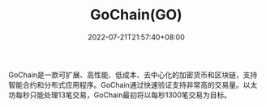 ﻿---
weight: 
title: "GoChain(GO)"
description: "GoChain是一款可扩展、高性能、低成本、去中心化的加密货币和区块链，支持智能合约和分布式应用程序"
date: 2022-07-21T21:57:40+08:00
lastmod: 2022-07-21T16:45:40+08:00
draft: false
authors: ["seven"]
featuredImage: "gochaingo.webp"
link: "https://gochain.io/"
tags: ["数字代币","GoChain(GO)"]
categories: ["navigation"]
navigation: ["数字代币"]
lightgallery: true
toc: true
pinned: false
recommend: false
recommend1: false
---
GoChain是一款可扩展、高性能、低成本、去中心化的加密货币和区块链，支持智能合约和分布式应用程序。GoChain通过快速验证支持非常高的交易量。以太坊每秒只能处理13笔交易，GoChain最初将以每秒1300笔交易为目标。

